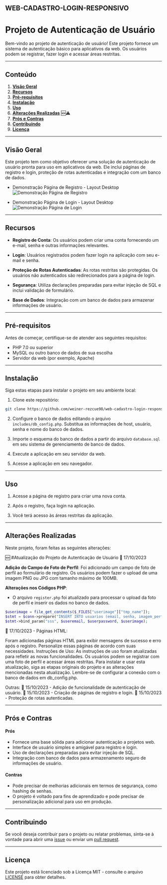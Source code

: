 ## WEB-CADASTRO-LOGIN-RESPONSIVO

# Projeto de Autenticação de Usuário

Bem-vindo ao projeto de autenticação de usuário! Este projeto fornece um sistema de autenticação básico para aplicativos da web. Os usuários podem se registrar, fazer login e acessar áreas restritas.



---

## Conteúdo

1. [**Visão Geral**](#visão-geral)
2. [**Recursos**](#recursos)
3. [**Pré-requisitos**](#pré-requisitos)
4. [**Instalação**](#instalação)
5. [**Uso**](#uso)
6. [**Alterações Realizadas**](#alterações-realizadas) 🆕⚠️
7. [**Prós e Contras**](#prós-e-contras)
8. [**Contribuindo**](#contribuindo)
9. [**Licença**](#licença)

---

## Visão Geral

Este projeto tem como objetivo oferecer uma solução de autenticação de usuário pronta para uso em aplicativos da web. Ele inclui páginas de registro e login, proteção de rotas autenticadas e integração com um banco de dados.

- Demonstração Página de Registro - Layout Desktop 
![Demonstração Página de Registro](https://media.discordapp.net/attachments/1162859199127109635/1162859374981677118/register_responsive.png?ex=653d782f&is=652b032f&hm=d7ea43f23f0e385c5005779114b58218fe13c0eb05235b1819ccf41a750e23ce&=&width=1223&height=628)

- Demonstração Página de Login - Layout Desktop 
![Demonstração Página de Login](https://media.discordapp.net/attachments/1162859199127109635/1162859374553862164/login_responsive.png?ex=653d782f&is=652b032f&hm=b1a2f4685e6cf7a47dae81024a1099e375fd3e745723027c63c776905eb8d6ba&=&width=908&height=628)


---

## Recursos

- **Registro de Conta**: Os usuários podem criar uma conta fornecendo um e-mail, senha e outras informações relevantes.

- **Login**: Usuários registrados podem fazer login na aplicação com seu e-mail e senha.

- **Proteção de Rotas Autenticadas**: As rotas restritas são protegidas. Os usuários não autenticados são redirecionados para a página de login.

- **Segurança**: Utiliza declarações preparadas para evitar injeção de SQL e inclui validação de formulário.

- **Base de Dados**: Integração com um banco de dados para armazenar informações de usuário.

---

## Pré-requisitos

Antes de começar, certifique-se de atender aos seguintes requisitos:

- PHP 7.0 ou superior
- MySQL ou outro banco de dados de sua escolha
- Servidor da web (por exemplo, Apache)

---

## Instalação

Siga estas etapas para instalar o projeto em seu ambiente local:

1. Clone este repositório:

```bash
git clone https://github.com/weiner-rezcue98/web-cadastro-login-responsivo.git
```
2. Configure o banco de dados editando o arquivo `includes/db_config.php`. Substitua as informações de host, usuário, senha e nome do banco de dados.

3. Importe o esquema do banco de dados a partir do arquivo `database.sql` em seu sistema de gerenciamento de banco de dados.

4. Execute a aplicação em seu servidor da web.

5. Acesse a aplicação em seu navegador.

---

## Uso

1. Acesse a página de registro para criar uma nova conta.

2. Após o registro, faça login na aplicação.

3. Você terá acesso às áreas restritas da aplicação.

---

## Alterações Realizadas

Neste projeto, foram feitas as seguintes alterações:

🆕 #Atualização do Projeto de Autenticação de Usuário 📅 17/10/2023

**Adição do Campo de Foto de Perfil**: Foi adicionado um campo de foto de perfil ao formulário de registro. Os usuários podem fazer o upload de uma imagem PNG ou JPG com tamanho máximo de 100MB.

**Alterações nos Códigos PHP**:

   - O arquivo `register.php` foi atualizado para processar o upload da foto de perfil e inserir os dados no banco de dados.

   ```php
   $userimage = file_get_contents($_FILES["userimage"]["tmp_name"]);
   $stmt = $conn->prepare("INSERT INTO usuarios (email, senha, imagem_perfil) VALUES (?, ?, ?)");
   $stmt->bind_param("sss", $useremail, $userpassword, $userimage);
   ```
📅 17/10/2023 - Páginas HTML:

Foram adicionadas páginas HTML para exibir mensagens de sucesso e erro após o registro. Personalize essas páginas de acordo com suas necessidades.
Instruções de Uso:
As instruções de uso foram atualizadas para refletir as novas funcionalidades. Os usuários podem se registrar com uma foto de perfil e acessar áreas restritas.
Para instalar e usar esta atualização, siga as etapas originais do projeto e as alterações mencionadas nesta atualização. Lembre-se de configurar a conexão com o banco de dados em db_config.php.


Outras:
📅 15/10/2023 - Adição de funcionalidade de autenticação de usuário.
📅 15/10/2023 - Criação de páginas de registro e login.
📅 15/10/2023 - Proteção de rotas autenticadas.

---

## Prós e Contras

#### Prós

- Fornece uma base sólida para adicionar autenticação a projetos web.
- Interface de usuário simples e amigável para registro e login.
- Uso de declarações preparadas para evitar injeção de SQL.
- Integração com banco de dados para armazenamento seguro de informações de usuário.

#### Contras

- Pode precisar de melhorias adicionais em termos de segurança, como hashing de senhas.
- O projeto é voltado para fins de aprendizado e pode precisar de personalização adicional para uso em produção.

---

## Contribuindo

Se você deseja contribuir para o projeto ou relatar problemas, sinta-se à vontade para abrir uma [issue](https://github.com/weiner-rezcue98/web-cadastro-login-responsivo/issues) ou enviar um [pull request](https://github.com/weiner-rezcue98/web-cadastro-login-responsivo/pulls).

---

## Licença

Este projeto está licenciado sob a Licença MIT - consulte o arquivo [LICENSE](LICENSE.txt) para obter detalhes.
